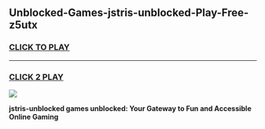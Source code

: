
## Unblocked-Games-jstris-unblocked-Play-Free-z5utx
<h3>
<a href="https://premium76.site?title=jstris-unblocked&ref=12A">CLICK TO PLAY</a></h3>
<hr>

<h3>
<a href="https://premium76.site?title=jstris-unblocked&ref=12A">CLICK 2 PLAY</a>
  
</h3>

<a href="https://premium76.site?title=jstris-unblocked&ref=12A"><img src="https://clearcache.store/games.png"></a>


**jstris-unblocked games unblocked: Your Gateway to Fun and Accessible Online Gaming**
